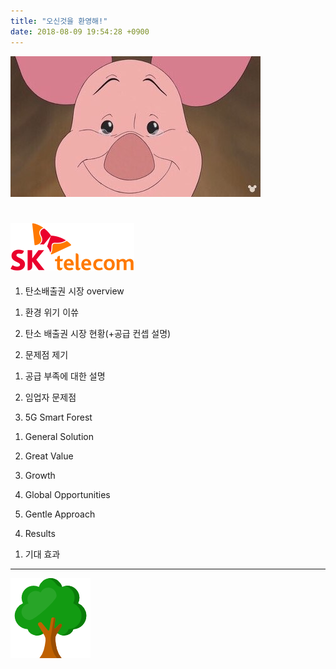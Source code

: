 ```yaml
---
title: "오신것을 환영해!"
date: 2018-08-09 19:54:28 +0900
---
```


![pig](../images/KakaoTalk_20180809_203905103.jpg)  
#
![skt](../images/skt.png)
---
1. 탄소배출권 시장 overview

1) 환경 위기 이쓔

2) 탄소 배출권 시장 현황(+공급 컨셉 설명)

2. 문제점 제기

1) 공급 부족에 대한 설명

2) 임업자 문제점

3. 5G Smart Forest

1) General Solution

2) Great Value

3) Growth

4) Global Opportunities

5) Gentle Approach

4. Results

1) 기대 효과
---

![forest](../images/tree.png)

